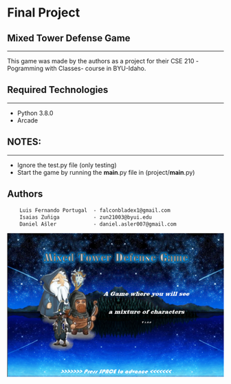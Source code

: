 # Final Project
## Mixed Tower Defense Game
---
This game was made by the authors as a project for their CSE 210 -Pogramming with Classes- course in BYU-Idaho.

## Required Technologies
---
* Python 3.8.0
* Arcade
## NOTES:
---
* Ignore the test.py file (only testing)
* Start the game by running the __main__.py file in (project/__main__.py)

## Authors
```
    Luis Fernando Portugal  - falconbladex1@gmail.com
    Isaias Zuñiga           - zun21003@byui.edu
    Daniel Ašler            - daniel.asler007@gmail.com
```


<img src="project/game/images/intro.png" alt="My Game Image"/>